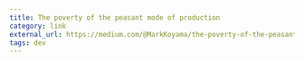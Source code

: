 ```yaml
---
title: The poverty of the peasant mode of production
category: link
external_url: https://medium.com/@MarkKoyama/the-poverty-of-the-peasant-mode-of-production-121b90c933b4
tags: dev
---
```

